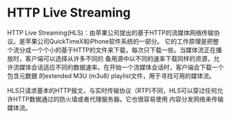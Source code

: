 # HTTP Live Streaming

HTTP Live Streaming(HLS)：由苹果公司提出的基于HTTP的流媒体网络传输协议。是苹果公司QuickTimeX和iPhone软件系统的一部分。
它的工作原理是把整个流分成一个个小的基于HTTP的文件来下载，每次只下载一些。当媒体流正在播放时，客户端可以选择从许多不同的
备用源中以不同的速率下载同样的资源，允许流媒体会话适应不同的数据速率。在开始一个流媒体会话时，客户端会下载一个包含元数据
的extended M3U (m3u8) playlist文件，用于寻找可用的媒体流。

HLS只请求基本的HTTP报文，与实时传输协议（RTP)不同，HLS可以穿过任何允许HTTP数据通过的防火墙或者代理服务器。它也很容易使用
内容分发网络来传输媒体流。